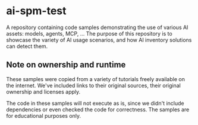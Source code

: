 # ai-spm-test

A repository containing code samples demonstrating the use of various AI assets: models, agents, MCP, ... The purpose of this repository is to showcase the variety of AI usage scenarios, and how AI inventory solutions can detect them.

## 

## Note on ownership and runtime
These samples were copied from a variety of tutorials freely available on the internet. We've included links to their original sources, their original ownership and licenses apply.

The code in these samples will not execute as is, since we didn't include dependencies or even checked the code for correctness. The samples are for educational purposes only.

